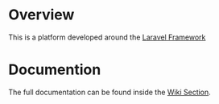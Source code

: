 # Overview

This is a platform developed around the [Laravel Framework](https://laravel.com/)

# Documention

The full documentation can be found inside the [Wiki Section](https://github.com/zbiller/cms/wiki).